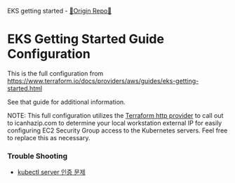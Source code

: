 EKS getting started - [📍Origin Repo📍](https://github.com/hashicorp/terraform-provider-aws/tree/main/examples/eks-getting-started)

# EKS Getting Started Guide Configuration

This is the full configuration from https://www.terraform.io/docs/providers/aws/guides/eks-getting-started.html

See that guide for additional information.

NOTE: This full configuration utilizes the [Terraform http provider](https://www.terraform.io/docs/providers/http/index.html) to call out to icanhazip.com to determine your local workstation external IP for easily configuring EC2 Security Group access to the Kubernetes servers. Feel free to replace this as necessary.

### Trouble Shooting

- [kubectl server 인증 문제](https://docs.aws.amazon.com/eks/latest/userguide/install-aws-iam-authenticator.html)

